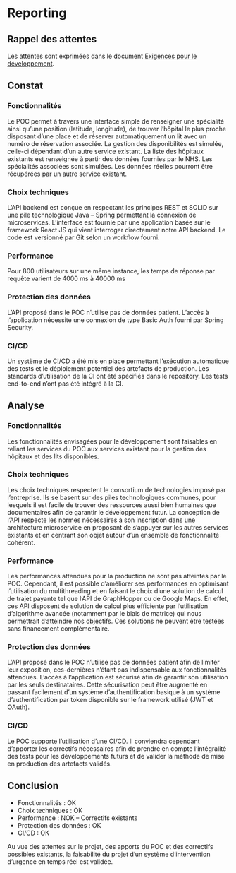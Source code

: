 # Reporting
## Rappel des attentes
Les attentes sont exprimées dans le document [Exigences pour le développement](Documentation/Architecture/Exigences%20pour%20le%20développement.pdf).

## Constat
### Fonctionnalités
Le POC permet à travers une interface simple de renseigner une spécialité ainsi qu’une position (latitude, longitude), de trouver l’hôpital le plus proche disposant d’une place et de réserver automatiquement un lit avec un numéro de réservation associée.
La gestion des disponibilités est simulée, celle-ci dépendant d’un autre service existant.
La liste des hôpitaux existants est renseignée à partir des données fournies par le NHS. Les spécialités associées sont simulées. Les données réelles pourront être récupérées par un autre service existant.

### Choix techniques
L’API backend est conçue en respectant les principes REST et SOLID sur une pile technologique Java – Spring permettant la connexion de microservices.
L’interface est fournie par une application basée sur le framework React JS qui vient interroger directement notre API backend.
Le code est versionné par Git selon un workflow fourni.

### Performance
Pour 800 utilisateurs sur une même instance, les temps de réponse par requête varient de 4000 ms à 40000 ms

### Protection des données
L’API proposé dans le POC n’utilise pas de données patient. L’accès à l’application nécessite une connexion de type Basic Auth fourni par Spring Security.

### CI/CD
Un système de CI/CD a été mis en place permettant l’exécution automatique des tests et le déploiement potentiel des artefacts de production. Les standards d’utilisation de la CI ont été spécifiés dans le repository.
Les tests end-to-end n’ont pas été intégré à la CI.

## Analyse
### Fonctionnalités
Les fonctionnalités envisagées pour le développement sont faisables en reliant les services du POC aux services existant pour la gestion des hôpitaux et des lits disponibles.

### Choix techniques
Les choix techniques respectent le consortium de technologies imposé par l’entreprise. Ils se basent sur des piles technologiques communes, pour lesquels il est facile de trouver des ressources aussi bien humaines que documentaires afin de garantir le développement futur.
La conception de l’API respecte les normes nécessaires à son inscription dans une architecture microservice en proposant de s’appuyer sur les autres services existants et en centrant son objet autour d’un ensemble de fonctionnalité cohérent.

### Performance
Les performances attendues pour la production ne sont pas atteintes par le POC. Cependant, il est possible d’améliorer ses performances en optimisant l’utilisation du multithreading et en faisant le choix d’une solution de calcul de trajet payante tel que l’API de GraphHopper ou de Google Maps. En effet, ces API disposent de solution de calcul plus efficiente par l’utilisation d’algorithme avancée (notamment par le biais de matrice) qui nous permettrait d’atteindre nos objectifs. Ces solutions ne peuvent être testées sans financement complémentaire.

### Protection des données
L’API proposé dans le POC n’utilise pas de données patient afin de limiter leur exposition, ces-dernières n’étant pas indispensable aux fonctionnalités attendues.
L’accès à l’application est sécurisé afin de garantir son utilisation par les seuls destinataires. Cette sécurisation peut être augmenté en passant facilement d’un système d’authentification basique à un système d’authentification par token disponible sur le framework utilisé (JWT et OAuth).

### CI/CD
Le POC supporte l’utilisation d’une CI/CD. Il conviendra cependant d’apporter les correctifs nécessaires afin de prendre en compte l’intégralité des tests pour les développements futurs et de valider la méthode de mise en production des artefacts validés.


## Conclusion

- Fonctionnalités : OK
- Choix techniques : OK
- Performance : NOK – Correctifs existants
- Protection des données : OK
- CI/CD : OK

Au vue des attentes sur le projet, des apports du POC et des correctifs possibles existants, la faisabilité du projet d’un système d’intervention d’urgence en temps réel est validée.
